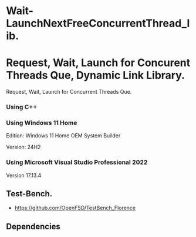 # Wait-LaunchNextFreeConcurrentThread_lib.

# Request, Wait, Launch for Concurent Threads Que, Dynamic Link Library.
Request, Wait, Launch for Concurrent Threads Que.

### Using C++

### Using Windows 11 Home
Edition: Windows 11 Home OEM System Builder

Version: 24H2

### Using Microsoft Visual Studio Professional 2022

Version 17.13.4

## Test-Bench.
 - https://github.com/OpenFSD/TestBench_Florence
   
## Dependencies
